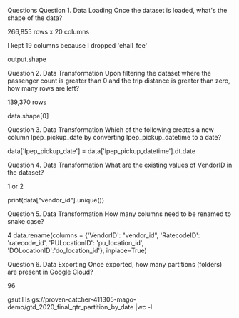 
Questions
Question 1. Data Loading
Once the dataset is loaded, what's the shape of the data?

266,855 rows x 20 columns

I kept 19 columns because I dropped 'ehail_fee'

output.shape

Question 2. Data Transformation
Upon filtering the dataset where the passenger count is greater than 0 and the trip distance is greater than zero, how many rows are left?

139,370 rows

data.shape[0]

Question 3. Data Transformation
Which of the following creates a new column lpep_pickup_date by converting lpep_pickup_datetime to a date?

data['lpep_pickup_date'] = data['lpep_pickup_datetime'].dt.date

Question 4. Data Transformation
What are the existing values of VendorID in the dataset?

1 or 2

print(data["vendor_id"].unique())

Question 5. Data Transformation
How many columns need to be renamed to snake case?

4
data.rename(columns = {'VendorID': "vendor_id",  'RatecodeID': 'ratecode_id', 'PULocationID': 'pu_location_id', 'DOLocationID':'do_location_id'}, inplace=True)


Question 6. Data Exporting
Once exported, how many partitions (folders) are present in Google Cloud?

96

gsutil ls gs://proven-catcher-411305-mago-demo/gtd_2020_final_qtr_partition_by_date |wc  -l


